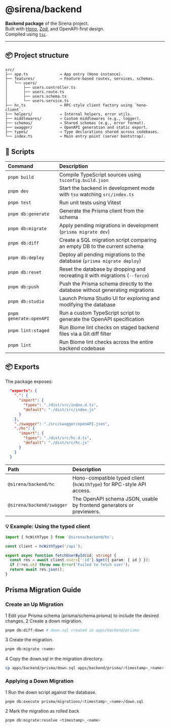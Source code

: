 # @sirena/backend

**Backend package** of the Sirena project.  
Built with [Hono](https://hono.dev/), [Zod](https://github.com/colinhacks/zod), and OpenAPI-first design.  
Compiled using [`tsc`](https://github.com/microsoft/TypeScript).

---

## 📦 Project structure

```plaintext
src/
├── app.ts              → App entry (Hono instance).
├── features/           → Feature-based routes, services, schemas.
│   └── users/
│       ├── users.controller.ts
│       ├── users.route.ts
│       ├── users.schema.ts
│       └── users.service.ts
├── hc.ts               → RPC-style client factory using `hono-client`.
├── helpers/            → Internal helpers, error utils.
├── middlewares/        → Custom middlewares (e.g., logger).
├── schemas/            → Shared schemas (e.g., error format).
├── swagger/            → OpenAPI generation and static export.
├── types/              → Type declarations shared across codebases.
└── index.ts            → Main entry point (server bootstrap).
```

## 🚀 Scripts

| Command                 | Description                                                                   |
| :---------------------- | :---------------------------------------------------------------------------- |
| `pnpm build`            | Compile TypeScript sources using `tsconfig.build.json`                        |
| `pnpm dev`              | Start the backend in development mode with `tsx` watching `src/index.ts`      |
| `pnpm test`             | Run unit tests using Vitest                                                   |
| `pnpm db:generate`      | Generate the Prisma client from the schema                                    |
| `pnpm db:migrate`       | Apply pending migrations in development (`prisma migrate dev`)                |
| `pnpm db:diff`          | Create a SQL migration script comparing an empty DB to the current schema     |
| `pnpm db:deploy`        | Deploy all pending migrations to the database (`prisma migrate deploy`)       |
| `pnpm db:reset`         | Reset the database by dropping and recreating it with migrations (`--force`)  |
| `pnpm db:push`          | Push the Prisma schema directly to the database without generating migrations |
| `pnpm db:studio`        | Launch Prisma Studio UI for exploring and modifying the database              |
| `pnpm generate:openAPI` | Run a custom TypeScript script to generate the OpenAPI specification          |
| `pnpm lint:staged`      | Run Biome lint checks on staged backend files via a Git diff filter           |
| `pnpm lint`             | Run Biome lint checks across the entire backend codebase                      |


## 📦 Exports

The package exposes:

```json
  "exports": {
    ".": {
      "import": {
        "types": "./dist/src/index.d.ts",
        "default": "./dist/src/index.js"
      }
    },
    "./swagger": "./src/swagger/openAPI.json",
    "./hc": {
      "import": {
        "types": "./dist/src/hc.d.ts",
        "default": "./dist/src/hc.js"
      }
    }
  }
```

| Path | Description |
|:--|:--|
| `@sirena/backend/hc` | Hono-compatible typed client (`hcWithType`) for RPC-style API access. |
| `@sirena/backend/swagger` | The OpenAPI schema JSON, usable by frontend generators or previewers. |

### 💡 Example: Using the typed client

```ts
import { hcWithType } from '@sirena/backend/hc';

const client = hcWithType('/api');

export async function fetchUserById(id: string) {
  const res = await client.users[':id'].$get({ param: { id } });
  if (!res.ok) throw new Error('Failed to fetch user');
  return await res.json();
}
```

## Prisma Migration Guide

### Create an Up Migration

1 Edit your Prisma schema (prisma/schema.prisma) to include the desired changes.
2 Create a down migration.

```bash
pnpm db:diff-down # down.sql created in apps/backend/prisma
```

3 Create the migration.

```bash
pnpm db:migrate <name>
```

4 Copy the down.sql in the migration directory.

```bash
cp apps/backend/prisma/down.sql apps/backend/prisma/<timestamp>_<name>
```

### Applying a Down Migration

1 Run the down script against the database.

```bash
pnpm db:execute prisma/migrations/<timestamp>_<name>/down.sql
```

2 Mark the migration as rolled back

```bash
pnpm db:migrate:resolve <timestamp>_<name>
```
